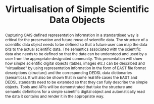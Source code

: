 ---
abstract: Capturing OAIS defined representation information in a standardised way
  is critical for the preservation and future reuse of scientific data. The structure
  of a scientific data object needs to be defined so that a future user can map the
  data bits to the actual scientific data. The semantics associated with the scientific
  data also needs to be defined so that the data can be understood and used by a user
  from the appropriate designated community. This presentation will show how simple
  scientific digital objects (tables, images etc.) can be described and "virtualised"
  by using representation information in the form of EAST file format descriptions
  (structure) and the corresponding DEDSL data dictionaries (semantics). It will also
  be shown that in some real life cases the EAST and DEDSL standards need to be extended
  so that they can fully describe the simple objects. Tools and APIs will be demonstrated
  that take the structure and semantic definitions for a simple scientific digital
  object and automatically read the data it contains and render it in the appropriate
  way.
creators:
- Stephen Rankin
- Matt Dunckley
- Brian McIlwrath
- Steve Crothers
- David Giaretta
date: null
document_url: https://services.phaidra.univie.ac.at/api/object/o:294862/download
grand_parent: iPRES
institutions: []
keywords:
- ithaca
landing_page_url: https://phaidra.univie.ac.at/o:294862
language: eng
layout: publication
license: CC BY-SA 3.0 AT
notes_url: null
parent: iPRES 2006
publication_type: presentation
size: 1148200
slides_url: null
source_name: iPRES
stream_url: null
title: Virtualisation of Simple Scientific Data Objects
year: 2006
---